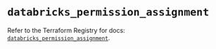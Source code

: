 # `databricks_permission_assignment`

Refer to the Terraform Registry for docs: [`databricks_permission_assignment`](https://registry.terraform.io/providers/databricks/databricks/1.33.0/docs/resources/permission_assignment).
